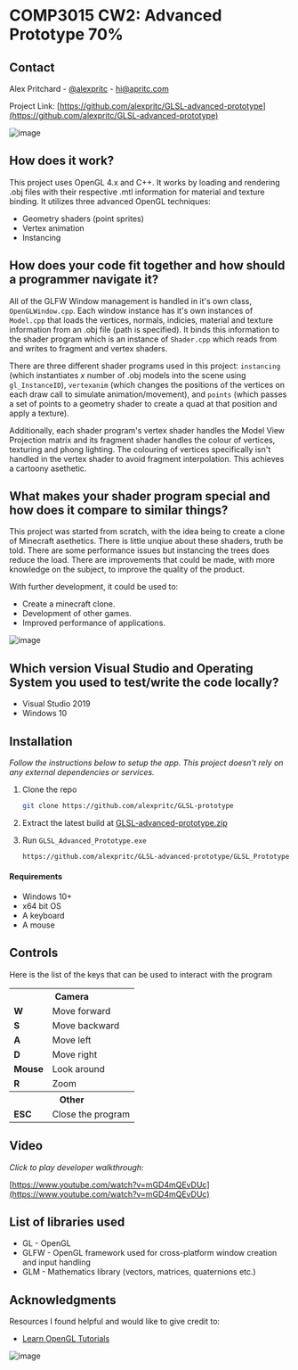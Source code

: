 # COMP3015 CW2: Advanced Prototype 70%

<!-- CONTACT -->
## Contact

Alex Pritchard - [@alexpritc](https://twitter.com/alexpritc) - hi@apritc.com

Project Link: [https://github.com/alexpritc/GLSL-advanced-prototype](https://github.com/alexpritc/GLSL-advanced-prototype)

![image](https://user-images.githubusercontent.com/23083779/168473931-825969f7-4c9d-4925-80a0-a92c3a44b041.png)

## How does it work?
This project uses OpenGL 4.x and C++. It works by loading and rendering .obj files with their respective .mtl information for material and texture binding. It utilizes three advanced OpenGL techniques:
* Geometry shaders (point sprites)
* Vertex animation
* Instancing

## How does your code fit together and how should a programmer navigate it?
All of the GLFW Window management is handled in it's own class, `OpenGLWindow.cpp`. Each window instance has it's own instances of `Model.cpp` that loads the vertices, normals, indicies, material and texture information from an .obj file (path is specified). It binds this information to the shader program which is an instance of `Shader.cpp` which reads from and writes to fragment and vertex shaders. 

There are three different shader programs used in this project: `instancing` (which instantiates *x* number of .obj models into the scene using `gl_InstanceID`), `vertexanim` (which changes the positions of the vertices on each draw call to simulate animation/movement), and `points` (which passes a set of points to a geometry shader to create a quad at that position and apply a texture).

Additionally, each shader program's vertex shader handles the Model View Projection matrix and its fragment shader handles the colour of vertices, texturing and phong lighting. The colouring of vertices specifically isn't handled in the vertex shader to avoid fragment interpolation. This achieves a cartoony asethetic.

## What makes your shader program special and how does it compare to similar things?
This project was started from scratch, with the idea being to create a clone of Minecraft asethetics. There is little unqiue about these shaders, truth be told. There are some performance issues but instancing the trees does reduce the load. There are improvements that could be made, with more knowledge on the subject, to improve the quality of the product.

With further development, it could be used to:
* Create a minecraft clone.
* Development of other games.
* Improved performance of applications.

![image](https://user-images.githubusercontent.com/23083779/168473953-a784bef2-2956-43d1-b845-d7a77b4aca34.png)

## Which version Visual Studio and Operating System you used to test/write the code locally?
* Visual Studio 2019
* Windows 10

<!-- INSTALLATION -->
## Installation

_Follow the instructions below to setup the app. This project doesn't rely on any external dependencies or services._

1. Clone the repo
   ```sh
   git clone https://github.com/alexpritc/GLSL-prototype
   ```
2. Extract the latest build at [GLSL-advanced-prototype.zip](https://github.com/alexpritc/GLSL-advanced-prototype/blob/main/GLSL_Advanced_Prototype.zip)

3. Run `GLSL_Advanced_Prototype.exe`
   ```sh
   https://github.com/alexpritc/GLSL-advanced-prototype/GLSL_Prototype.exe
   ```
	
<!-- REQUIREMENTS -->
#### Requirements
* Windows 10+
* x64 bit OS
* A keyboard
* A mouse

<!-- How to use -->
## Controls
Here is the list of the keys that can be used to interact with the program
<table>
<tr><th colspan="2">Camera</th></tr>
	<tr><td><b>W</b></td><td>Move forward</td></tr>
	<tr><td><b>S</b></td><td>Move backward</td></tr>
	<tr><td><b>A</b></td><td>Move left</td></tr>
	<tr><td><b>D</b></td><td>Move right</td></tr>
	<tr><td><b>Mouse</b></td><td>Look around</td></tr>
	<tr><td><b>R</b></td><td>Zoom</td></tr>
<tr><th colspan="2">Other</th></tr>
	<tr><td><b>ESC</b></td><td>Close the program</td></tr>
</table>

## Video
_Click to play developer walkthrough:_

[https://www.youtube.com/watch?v=mGD4mQEvDUc](https://www.youtube.com/watch?v=mGD4mQEvDUc)

<!-- LIBRARIES -->
## List of libraries used
* GL - OpenGL
* GLFW - OpenGL framework used for cross-platform window creation and input handling
* GLM - Mathematics library (vectors, matrices, quaternions etc.)

<!-- ACKNOWLEDGMENTS -->
## Acknowledgments

Resources I found helpful and would like to give credit to:

* [Learn OpenGL Tutorials](https://github.com/JoeyDeVries/LearnOpenGL)

![image](https://user-images.githubusercontent.com/23083779/168474017-2e7a4863-2131-4ba7-885e-3ac239bc4235.png)
